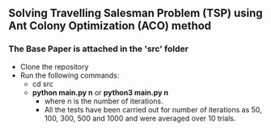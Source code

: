 
## Solving Travelling Salesman Problem (TSP) using Ant Colony Optimization (ACO) method

###  The Base Paper is attached in the **'src'** folder 

* Clone the repository
* Run the following commands:
     * cd src
     * **python main.py n** or **python3 main.py n**
        * where n is the number of iterations. 
        * All the tests have been carried out for number of iterations as 50, 100, 300, 500 and 1000 and were averaged over 10 trials.
        
